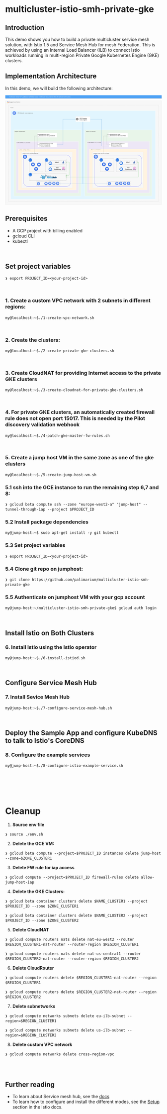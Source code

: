 # multicluster-istio-smh-private-gke


## Introduction

This demo shows you how to build a private multicluster service mesh solution, with Istio 1.5 and Service Mesh Hub for mesh Federation. This is achieved by using an Internal Load Balancer (ILB) to connect Istio workloads running in multi-region Private Google Kubernetes Engine (GKE) clusters.



## Implementation Architecture

In this demo, we will build the following architecture:

![arch-diagram](resources/images/ilb_multicluster_Istio.png)


## Prerequisites


- A GCP project with billing enabled
- gcloud CLI
- kubectl

<br/>

## Set project variables

```
❯ export PROJECT_ID=<your-project-id>
```

<br/>

### 1. Create a custom VPC network with 2 subnets in different regions:

```
my@localhost:~$./1-create-vpc-network.sh
```

 <br/>

### 2. Create the clusters:


```
my@localhost:~$./2-create-private-gke-clusters.sh
```
<br/>

### 3. Create CloudNAT for providing Internet access to the private GKE clusters

```
my@localhost:~$./3-create-cloudnat-for-private-gke-clusters.sh
```
<br/>

### 4. For private GKE clusters, an automatically created firewall rule does not open port 15017. This is needed by the Pilot discovery validation webhook

```
my@localhost:~$./4-patch-gke-master-fw-rules.sh
```
<br/>

### 5. Create a jump host VM in the same zone as one of the gke clusters

```
my@localhost:~$./5-create-jump-host-vm.sh
```

### 5.1 ssh into the GCE instance to run the remaining step **6,7 and 8**:

```
❯ gcloud beta compute ssh --zone "europe-west2-a" "jump-host" --tunnel-through-iap --project $PROJECT_ID
```

### 5.2 Install package dependencies

```
my@jump-host:~$ sudo apt-get install -y git kubectl
```

### 5.3 Set project variables

```
❯ export PROJECT_ID=<your-project-id>
```

### 5.4 Clone git repo on jumphost:

```
❯ git clone https://github.com/palimarium/multicluster-istio-smh-private-gke
```
### 5.5 Authenticate on jumphost VM with your gcp account

```
my@jump-host:~/multicluster-istio-smh-private-gke$ gcloud auth login
```

 <br/>

## Install Istio on Both Clusters


### 6. Install Istio using the Istio operator


```
my@jump-host:~$./6-install-istiod.sh
```

 <br/>


## Configure Service Mesh Hub


### 7. Install Sevice Mesh Hub

```
my@jump-host:~$./7-configure-service-mesh-hub.sh
```
<br/>

## Deploy the Sample App and configure KubeDNS to talk to Istio's CoreDNS

### 8. Configure the example services

```
my@jump-host:~$./8-configure-istio-example-service.sh
```

<br/>
<br/>
<br/>
<br/>    


# Cleanup

1. **Source env file**

```
❯ source ./env.sh
```

2. **Delete the GCE VM:**

```
❯ gcloud beta compute --project=$PROJECT_ID instances delete jump-host --zone=$ZONE_CLUSTER1
```

3. **Delete FW rule for iap access**

```
❯ gcloud compute --project=$PROJECT_ID firewall-rules delete allow-jump-host-iap  

```

4. **Delete the GKE Clusters:**

```
❯ gcloud beta container clusters delete $NAME_CLUSTER1 --project $PROJECT_ID --zone $ZONE_CLUSTER1
```

```
❯ gcloud beta container clusters delete $NAME_CLUSTER2 --project $PROJECT_ID --zone $ZONE_CLUSTER2
```

5. **Delete CloudNAT**

```
❯ gcloud compute routers nats delete nat-eu-west2 --router $REGION_CLUSTER1-nat-router --router-region $REGION_CLUSTER1
```

```
❯ gcloud compute routers nats delete nat-us-central1 --router $REGION_CLUSTER2-nat-router --router-region $REGION_CLUSTER2
```

6. **Delete CloudRouter**

```
❯ gcloud compute routers delete $REGION_CLUSTER1-nat-router --region $REGION_CLUSTER1
```

```
❯ gcloud compute routers delete $REGION_CLUSTER2-nat-router --region $REGION_CLUSTER2
```

7. **Delete subnetworks**

```
❯ gcloud compute networks subnets delete eu-ilb-subnet --region=$REGION_CLUSTER1
```

```
❯ gcloud compute networks subnets delete us-ilb-subnet --region=$REGION_CLUSTER2
```

8. **Delete custom VPC network**

```
❯ gcloud compute networks delete cross-region-vpc
```

<br/>
<br/>

## Further reading

- To learn about Service mesh hub, see the [docs](https://docs.solo.io/service-mesh-hub/latest/getting_started/)
- To learn how to configure and install the different modes, see the [Setup](https://istio.io/docs/setup/install/multicluster/) section in the Istio docs.